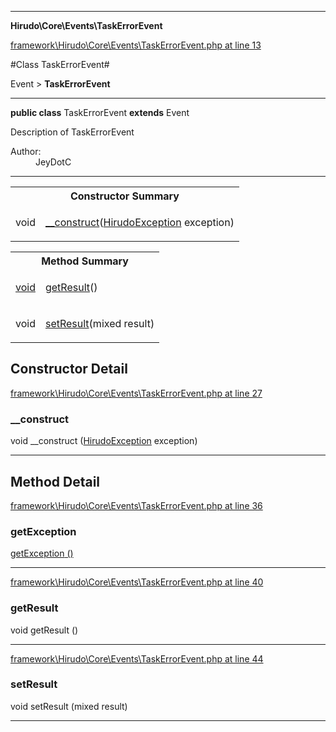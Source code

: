 

- - -

**Hirudo\Core\Events\TaskErrorEvent**


<a href="https://github.com/JeyDotC/Hirudo/blob/make-composer-compatible/framework/Hirudo/Core/Events/TaskErrorEvent.php#L13" target='_blank'>framework\Hirudo\Core\Events\TaskErrorEvent.php at line 13</a>

#Class TaskErrorEvent#

Event &gt; **TaskErrorEvent**




- - -

<p><strong>public  class</strong> <span>TaskErrorEvent</span>
<strong>extends</strong> Event

</p>

<div class="comment" id="overview_description"><p>Description of TaskErrorEvent</p></div>

<dl>
<dt>Author:</dt>
<dd>JeyDotC</dd>
</dl>


<hr />

<table id="summary_constructor">
<tr><th colspan="2">Constructor Summary</th></tr>
<tr>
<td><span class='k'></span> <span class='nx'>void</span></td>
<td class="description"><p class="name"><a href="#__construct">__construct</a>(<a href="https://github.com/JeyDotC/Hirudo-docs/blob/master/Hirudo/Core/Exceptions/HirudoException.md">HirudoException</a> exception)</p></td>
</tr>
</table>

<table id="summary_method">
<tr><th colspan="2">Method Summary</th></tr>
<tr>
<td><span class='k'></span> <span class='nx'><a href='https://github.com/JeyDotC/Hirudo-docs/blob/master/Hirudo/Core/Exceptions/HirudoException.md>HirudoException</a></span></td>
<td class="description"><p class="name"><a href="#getexception">getException</a>()</p><p class="description"></p></td>
</tr>
<tr>
<td><span class='k'></span> <span class='nx'>void</span></td>
<td class="description"><p class="name"><a href="#getresult">getResult</a>()</p></td>
</tr>
<tr>
<td><span class='k'></span> <span class='nx'>void</span></td>
<td class="description"><p class="name"><a href="#setresult">setResult</a>(mixed result)</p></td>
</tr>
</table>

<h2>Constructor Detail</h2>


<a href="https://github.com/JeyDotC/Hirudo/blob/make-composer-compatible/framework/Hirudo/Core/Events/TaskErrorEvent.php#L27" target='_blank'>framework\Hirudo\Core\Events\TaskErrorEvent.php at line 27</a>

<h3 id="__construct">__construct</h3>
<span class='k'></span> <span class='nx'>void</span> <span class='nf'>__construct</span> (<a href="https://github.com/JeyDotC/Hirudo-docs/blob/master/Hirudo/Core/Exceptions/HirudoException.md">HirudoException</a> exception)

<div class="details">

</div>

- - -

<h2 id="detail_method">Method Detail</h2>

<a href="https://github.com/JeyDotC/Hirudo/blob/make-composer-compatible/framework/Hirudo/Core/Events/TaskErrorEvent.php#L36" target='_blank'>framework\Hirudo\Core\Events\TaskErrorEvent.php at line 36</a>

<h3 id="getException()">getException</h3>
<span class='k'></span> <span class='nx'><a href='https://github.com/JeyDotC/Hirudo-docs/blob/master/Hirudo/Core/Exceptions/HirudoException.md>HirudoException</a></span> <span class='nf'>getException</span> ()

<div class="details">
<p></p>
</div>

- - -


<a href="https://github.com/JeyDotC/Hirudo/blob/make-composer-compatible/framework/Hirudo/Core/Events/TaskErrorEvent.php#L40" target='_blank'>framework\Hirudo\Core\Events\TaskErrorEvent.php at line 40</a>

<h3 id="getResult()">getResult</h3>
<span class='k'></span> <span class='nx'>void</span> <span class='nf'>getResult</span> ()

<div class="details">

</div>

- - -


<a href="https://github.com/JeyDotC/Hirudo/blob/make-composer-compatible/framework/Hirudo/Core/Events/TaskErrorEvent.php#L44" target='_blank'>framework\Hirudo\Core\Events\TaskErrorEvent.php at line 44</a>

<h3 id="setResult()">setResult</h3>
<span class='k'></span> <span class='nx'>void</span> <span class='nf'>setResult</span> (mixed result)

<div class="details">

</div>

- - -

